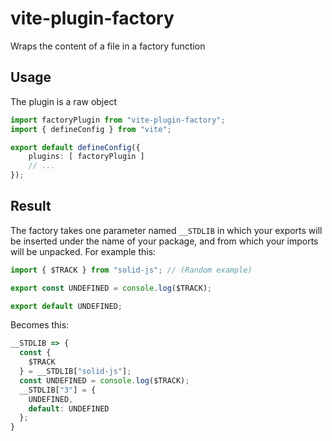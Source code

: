 
# vite-plugin-factory
Wraps the content of a file in a factory function

## Usage
The plugin is a raw object
```ts
import factoryPlugin from "vite-plugin-factory";
import { defineConfig } from "vite";

export default defineConfig({
    plugins: [ factoryPlugin ]
    // ...
});
```

## Result
The factory takes one parameter named `__STDLIB` in which your exports will be inserted under the name of your package, and from which your imports will be unpacked.
For example this:
```ts
import { $TRACK } from "solid-js"; // (Random example)

export const UNDEFINED = console.log($TRACK);

export default UNDEFINED;
```
Becomes this:
```js
__STDLIB => {
  const {
    $TRACK
  } = __STDLIB["solid-js"];
  const UNDEFINED = console.log($TRACK);
  __STDLIB["3"] = {
    UNDEFINED,
    default: UNDEFINED
  };
}
```